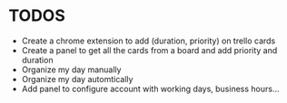 # TODOS

- Create a chrome extension to add (duration, priority) on trello cards
- Create a panel to get all the cards from a board and add priority and duration
- Organize my day manually
- Organize my day automtically
- Add panel to configure account with working days, business hours...
